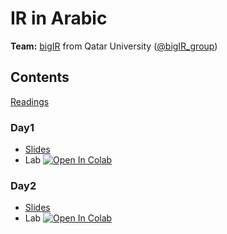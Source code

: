 # IR in Arabic 

**Team:** [bigIR](https://sites.google.com/view/bigir) from Qatar University ([@bigIR_group](https://twitter.com/bigIR_group))

## Contents
[Readings](https://docs.google.com/document/d/1MpEu_lroKWjTMwSMMMZT54uFrlIKCwW8Xqy8oUS91Jw/edit)
### Day1
* [Slides](https://github.com/telsayed/IR-in-Arabic/blob/master/Summer2021/lectures/day1/1-IRinArabic2021-Intro%20to%20IR%20%26%20Boolean%20Retrieval.pdf)
* Lab [![Open In Colab](https://colab.research.google.com/assets/colab-badge.svg)](https://colab.research.google.com/drive/1c0zI5_c5E7sT9fWk0wZGR5cTrSGZgxml?usp=sharing)
### Day2
* [Slides](https://github.com/telsayed/IR-in-Arabic/blob/master/Summer2021/lectures/day2/2-IRinArabic2021-Indexing%20%26%20Preprocessing.pdf)
* Lab [![Open In Colab](https://colab.research.google.com/assets/colab-badge.svg)](https://colab.research.google.com/drive/1GxgbyG5_klcpqgK1zSAa11wtsOlBNogw?usp=sharing)



